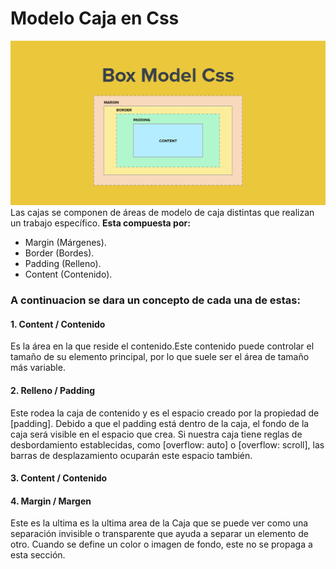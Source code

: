 
# Modelo Caja en Css
![modelocaja](/Parcial1/ModeloCaja/MDC.jpg)
Las cajas se componen de áreas de modelo de caja distintas que realizan un trabajo específico.
**Esta compuesta por:**
- Margin (Márgenes). 
- Border (Bordes). 
- Padding (Relleno). 
- Content (Contenido). 

### A continuacion se dara un concepto de cada una de estas:

#### 1. Content / Contenido
 Es la área en la que reside el contenido.Este contenido puede controlar el tamaño de su elemento principal, por lo que suele ser el área de tamaño más variable.
 #### 2. Relleno / Padding
  Este rodea la caja de contenido y es el espacio creado por la propiedad de [padding]. Debido a que el padding está dentro de la caja, el fondo de la caja será visible en el espacio que crea. Si nuestra caja tiene reglas de desbordamiento establecidas, como [overflow: auto] o [overflow: scroll], las barras de desplazamiento ocuparán este espacio también.
 #### 3. Content / Contenido

#### 4. Margin / Margen

Este es la ultima es la ultima area de la Caja que se puede ver como una separación invisible o transparente que ayuda a separar un elemento de otro. Cuando se define un color o imagen de fondo, este no se propaga a esta sección.


